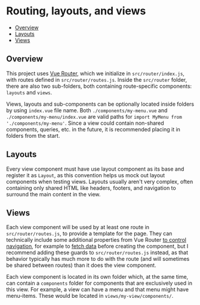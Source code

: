 # Routing, layouts, and views

* [Overview](#overview)
* [Layouts](#layouts)
* [Views](#views)

## Overview

This project uses [Vue Router](tech.md#vue-router), which we initialize in `src/router/index.js`, with routes defined in `src/router/routes.js`. Inside the `src/router` folder, there are also two sub-folders, both containing route-specific components: `layouts` and `views`.

Views, layouts and sub-components can be optionally located inside folders by using `index.vue` file name. Both `./components/my-menu.vue` and `./components/my-menu/index.vue` are valid paths for `import MyMenu from './components/my-menu'`. Since a view could contain non-shared components, queries, etc. in the future, it is recommended placing it in folders from the start.

## Layouts

Every view component must have use layout component as its base and register it as `Layout`, as this convention helps us mock out layout components when testing views. Layouts usually aren't very complex, often containing only shared HTML like headers, footers, and navigation to surround the main content in the view.

## Views

Each view component will be used by at least one route in `src/router/routes.js`, to provide a template for the page. They can technically include some additional properties from Vue Router [to control navigation](https://router.vuejs.org/en/advanced/navigation-guards.html), for example to [fetch data](https://router.vuejs.org/en/advanced/data-fetching.html#fetching-before-navigation) before creating the component, but I recommend adding these guards to `src/router/routes.js` instead, as that behavior typically has much more to do with the route (and will sometimes be shared between routes) than it does the view component.

Each view component is located in its own folder which, at the same time, can contain a `components` folder for components that are exclusively used in this view. For example, a view can have a menu and that menu might have menu-items. These would be located in `views/my-view/components/`.
